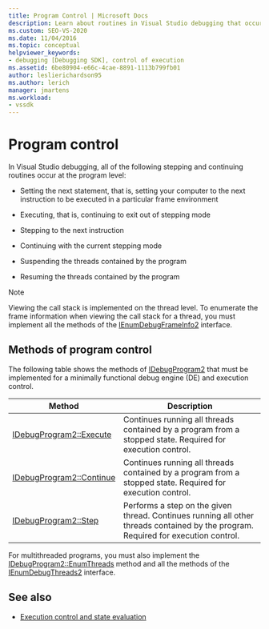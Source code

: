 ```yaml
---
title: Program Control | Microsoft Docs
description: Learn about routines in Visual Studio debugging that occur at the program level, such as executing, stepping, continuing, and suspending/resuming threads.
ms.custom: SEO-VS-2020
ms.date: 11/04/2016
ms.topic: conceptual
helpviewer_keywords:
- debugging [Debugging SDK], control of execution
ms.assetid: 6be80904-e66c-4cae-8891-1113b799fb01
author: leslierichardson95
ms.author: lerich
manager: jmartens
ms.workload:
- vssdk
---
```

# Program control
In Visual Studio debugging, all of the following stepping and continuing routines occur at the program level:

- Setting the next statement, that is, setting your computer to the next instruction to be executed in a particular frame environment

- Executing, that is, continuing to exit out of stepping mode

- Stepping to the next instruction

- Continuing with the current stepping mode

- Suspending the threads contained by the program

- Resuming the threads contained by the program

> [!NOTE]
> Viewing the call stack is implemented on the thread level. To enumerate the frame information when viewing the call stack for a thread, you must implement all the methods of the [IEnumDebugFrameInfo2](../../extensibility/debugger/reference/ienumdebugframeinfo2.md) interface.

## Methods of program control
 The following table shows the methods of [IDebugProgram2](../../extensibility/debugger/reference/idebugprogram2.md) that must be implemented for a minimally functional debug engine (DE) and execution control.

|Method|Description|
|------------|-----------------|
|[IDebugProgram2::Execute](../../extensibility/debugger/reference/idebugprogram2-execute.md)|Continues running all threads contained by a program from a stopped state. Required for execution control.|
|[IDebugProgram2::Continue](../../extensibility/debugger/reference/idebugprogram2-continue.md)|Continues running all threads contained by a program from a stopped state. Required for execution control.|
|[IDebugProgram2::Step](../../extensibility/debugger/reference/idebugprogram2-step.md)|Performs a step on the given thread. Continues running all other threads contained by the program. Required for execution control.|

 For multithreaded programs, you must also implement the [IDebugProgram2::EnumThreads](../../extensibility/debugger/reference/idebugprogram2-enumthreads.md) method and all the methods of the [IEnumDebugThreads2](../../extensibility/debugger/reference/ienumdebugthreads2.md) interface.

## See also
- [Execution control and state evaluation](../../extensibility/debugger/execution-control-and-state-evaluation.md)

